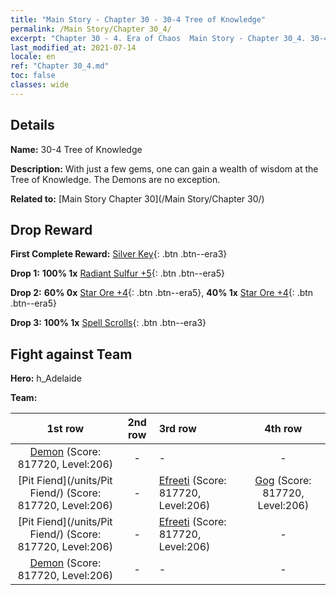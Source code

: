 ```yaml
---
title: "Main Story - Chapter 30 - 30-4 Tree of Knowledge"
permalink: /Main Story/Chapter 30_4/
excerpt: "Chapter 30 - 4. Era of Chaos  Main Story - Chapter 30_4. 30-4 Tree of Knowledge"
last_modified_at: 2021-07-14
locale: en
ref: "Chapter 30_4.md"
toc: false
classes: wide
---
```


## Details

 **Name:** 30-4 Tree of Knowledge

 **Description:** With just a few gems, one can gain a wealth of wisdom at the Tree of Knowledge. The Demons are no exception.

 **Related to:** [Main Story Chapter 30](/Main Story/Chapter 30/)

## Drop Reward

 **First Complete Reward:** [Silver Key](/Items/con_693/){: .btn .btn--era3}

 **Drop 1:** **100% 1x** [Radiant Sulfur +5](/Items/mat_99/){: .btn .btn--era5}

 **Drop 2:** **60% 0x** [Star Ore +4](/Items/mat_89/){: .btn .btn--era5}, **40% 1x** [Star Ore +4](/Items/mat_89/){: .btn .btn--era5}

 **Drop 3:** **100% 1x** [Spell Scrolls](/Items/con_694/){: .btn .btn--era3}


## Fight against Team
 **Hero:** h_Adelaide

 **Team:**


  | 1st row | 2nd row | 3rd row | 4th row |
  |:----:|:----:|:----|:----:|
  | [Demon](/units/Demon/) (Score: 817720, Level:206)  | - | - | - |
  | [Pit Fiend](/units/Pit Fiend/) (Score: 817720, Level:206)  | - | [Efreeti](/units/Efreeti/) (Score: 817720, Level:206)  | [Gog](/units/Gog/) (Score: 817720, Level:206)  |
  | [Pit Fiend](/units/Pit Fiend/) (Score: 817720, Level:206)  | - | [Efreeti](/units/Efreeti/) (Score: 817720, Level:206)  | - |
  | [Demon](/units/Demon/) (Score: 817720, Level:206)  | - | - | - |


